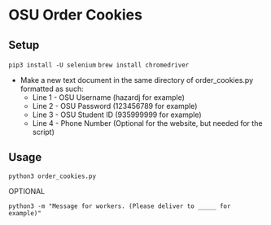 # OSU Order Cookies
## Setup

`pip3 install -U selenium`
`brew install chromedriver`

* Make a new text document in the same directory of order_cookies.py formatted as such:
    * Line 1 - OSU Username (hazardj for example)
    * Line 2 - OSU Password (123456789 for example)
    * Line 3 - OSU Student ID (935999999 for example)
    * Line 4 - Phone Number (Optional for the website, but needed for the script)

## Usage

`python3 order_cookies.py`

OPTIONAL

`python3 -m "Message for workers. (Please deliver to _____ for example)"`
